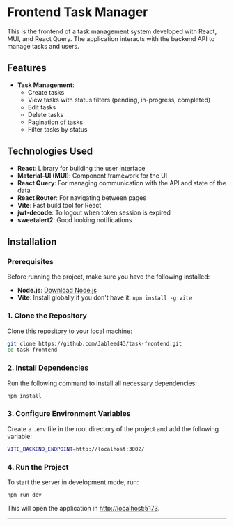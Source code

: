 # Frontend Task Manager

This is the frontend of a task management system developed with React, MUI, and React Query. The application interacts with the backend API to manage tasks and users.

## Features

- **Task Management**:
  - Create tasks
  - View tasks with status filters (pending, in-progress, completed)
  - Edit tasks
  - Delete tasks
  - Pagination of tasks
  - Filter tasks by status

## Technologies Used

- **React**: Library for building the user interface
- **Material-UI (MUI)**: Component framework for the UI
- **React Query**: For managing communication with the API and state of the data
- **React Router**: For navigating between pages
- **Vite**: Fast build tool for React
- **jwt-decode**: To logout when token session is expired
- **sweetalert2**: Good looking notifications

## Installation

### Prerequisites

Before running the project, make sure you have the following installed:

- **Node.js**: [Download Node.js](https://nodejs.org/)
- **Vite**: Install globally if you don't have it: `npm install -g vite`

### 1. Clone the Repository

Clone this repository to your local machine:

```bash
git clone https://github.com/Jableed43/task-frontend.git
cd task-frontend
```

### 2. Install Dependencies

Run the following command to install all necessary dependencies:

```bash
npm install
```

### 3. Configure Environment Variables

Create a `.env` file in the root directory of the project and add the following variable:

```bash
VITE_BACKEND_ENDPOINT=http://localhost:3002/
```

### 4. Run the Project

To start the server in development mode, run:

```bash
npm run dev
```

This will open the application in [http://localhost:5173](http://localhost:5173).

---
